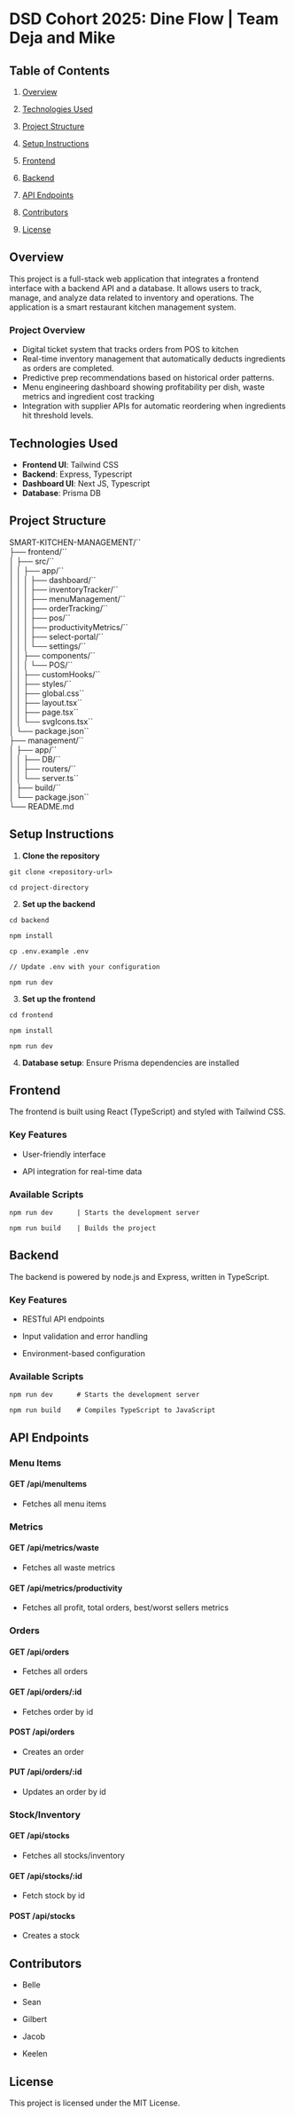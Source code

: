 # **DSD Cohort 2025: Dine Flow | Team Deja and Mike**

## **Table of Contents**

1. [Overview](#overview)

2. [Technologies Used](#technologies-used)

3. [Project Structure](#project-structure)

4. [Setup Instructions](#setup-instructions)

5. [Frontend](#frontend)

6. [Backend](#backend)

7. [API Endpoints](#api-endpoints)

8. [Contributors](#contributors)

9. [License](#license)

## **Overview**

This project is a full-stack web application that integrates a frontend interface with a backend API and a database. It allows users to track, manage, and analyze data related to inventory and operations. The application is a smart restaurant kitchen management system.

### Project Overview

- Digital ticket system that tracks orders from POS to kitchen
- Real-time inventory management that automatically deducts ingredients as orders are completed.
- Predictive prep recommendations based on historical order patterns.
- Menu engineering dashboard showing profitability per dish, waste metrics and ingredient cost tracking
- Integration with supplier APIs for automatic reordering when ingredients hit threshold levels.

## **Technologies Used**

- **Frontend UI**: Tailwind CSS
- **Backend**: Express, Typescript
- **Dashboard UI**: Next JS, Typescript
- **Database**: Prisma DB

## **Project Structure**

SMART-KITCHEN-MANAGEMENT/\`\`\
├── frontend/\`\`\
│   ├── src/\`\`\
│   │   ├── app/\`\`\
│   │   │   ├── dashboard/\`\`\
│   │   │   ├── inventoryTracker/\`\`\
│   │   │   ├── menuManagement/\`\`\
│   │   │   ├── orderTracking/\`\`\
│   │   │   ├── pos/\`\`\
│   │   │   ├── productivityMetrics/\`\`\
│   │   │   ├── select-portal/\`\`\
│   │   │   └── settings/\`\`\
│   │   ├── components/\`\`\
│   │   │   └── POS/\`\`\
│   │   ├── customHooks/\`\`\
│   │   ├── styles/\`\`\
│   │   ├── global.css\`\`\
│   │   ├── layout.tsx\`\`\
│   │   ├── page.tsx\`\`\
│   │   └── svgIcons.tsx\`\`\
│   └── package.json\`\`\
├── management/\`\`\
│   ├── app/\`\`\
│   │   ├── DB/\`\`\
│   │   ├── routers/\`\`\
│   │   └── server.ts\`\`\
│   ├── build/\`\`\
│   └── package.json\`\`\
└── README.md

## **Setup Instructions**

1. **Clone the repository**

`git clone <repository-url>`

`cd project-directory`

2. **Set up the backend**

`cd backend`

`npm install`

`cp .env.example .env`

`// Update .env with your configuration`

`npm run dev`

3. **Set up the frontend**

`cd frontend`

`npm install`

`npm run dev`

4. **Database setup**: Ensure Prisma dependencies are installed

## **Frontend**

The frontend is built using React (TypeScript) and styled with Tailwind CSS.

### **Key Features**

- User-friendly interface

- API integration for real-time data

### **Available Scripts**

`npm run dev      | Starts the development server`

`npm run build    | Builds the project`

## **Backend**

The backend is powered by node.js and Express, written in TypeScript.

### Key Features

- RESTful API endpoints

- Input validation and error handling

- Environment-based configuration

### Available Scripts

`npm run dev      # Starts the development server`

`npm run build    # Compiles TypeScript to JavaScript`

## **API Endpoints**

### **Menu Items**

#### GET /api/menuItems

- Fetches all menu items

### **Metrics**

#### GET /api/metrics/waste

- Fetches all waste metrics

#### GET /api/metrics/productivity

- Fetches all profit, total orders, best/worst sellers metrics

### **Orders**

#### GET /api/orders

- Fetches all orders

#### GET /api/orders/:id

- Fetches order by id

#### POST /api/orders

- Creates an order

#### PUT /api/orders/:id

- Updates an order by id

### **Stock/Inventory**

#### GET /api/stocks

- Fetches all stocks/inventory

#### GET /api/stocks/:id

- Fetch stock by id

#### POST /api/stocks

- Creates a stock

## Contributors

- Belle

- Sean

- Gilbert

- Jacob

- Keelen

## License

This project is licensed under the MIT License.
